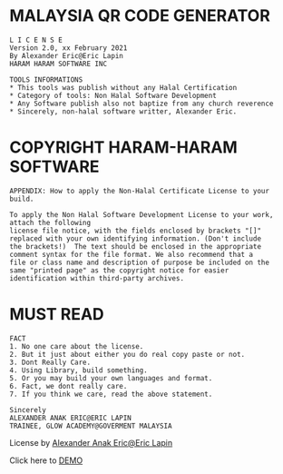 # MALAYSIA QR CODE GENERATOR

    L I C E N S E
    Version 2.0, xx February 2021
    By Alexander Eric@Eric Lapin
    HARAM HARAM SOFTWARE INC
			   
    TOOLS INFORMATIONS
    * This tools was publish without any Halal Certification 
    * Category of tools: Non Halal Software Development
    * Any Software publish also not baptize from any church reverence
    * Sincerely, non-halal software writter, Alexander Eric.
			  
    

    

# COPYRIGHT HARAM-HARAM SOFTWARE

    APPENDIX: How to apply the Non-Halal Certificate License to your build.
   
    To apply the Non Halal Software Development License to your work, attach the following
    license file notice, with the fields enclosed by brackets "[]"
    replaced with your own identifying information. (Don't include
    the brackets!)  The text should be enclosed in the appropriate
    comment syntax for the file format. We also recommend that a
    file or class name and description of purpose be included on the
    same "printed page" as the copyright notice for easier
    identification within third-party archives.
    
# MUST READ     
    FACT
   	1. No one care about the license.
   	2. But it just about either you do real copy paste or not.
   	3. Dont Really Care.
   	4. Using Library, build something.
   	5. Or you may build your own languages and format.
   	6. Fact, we dont really care.
   	7. If you think we care, read the above statement.

	Sincerely
   	ALEXANDER ANAK ERIC@ERIC LAPIN
   	TRAINEE, GLOW ACADEMY@GOVERMENT MALAYSIA

 License by [Alexander Anak Eric@Eric Lapin](https://www.facebook.com/alexandereric.on.fb/)
    
     
   
 Click here to [DEMO](https://alexandereric995.github.io/qrcodegen/)
   
   	
